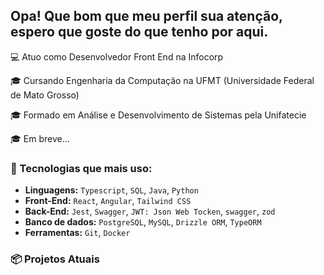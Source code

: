 ## Opa! Que bom que meu perfil sua atenção, espero que goste do que tenho por aqui.

💻 Atuo como Desenvolvedor Front End na Infocorp

🎓 Cursando Engenharia da Computação na UFMT (Universidade Federal de Mato Grosso)

🎓 Formado em Análise e Desenvolvimento de Sistemas pela Unifatecie

🎓 Em breve...


### 🚀 Tecnologias que mais uso:
- **Linguagens:** `Typescript`, `SQL`, `Java`, `Python`
- **Front-End:** `React`, `Angular`, `Tailwind CSS`
- **Back-End:** `Jest`, `Swagger`, `JWT: Json Web Tocken`, `swagger`, `zod`
- **Banco de dados:** `PostgreSQL`, `MySQL`, `Drizzle ORM`, `TypeORM`
- **Ferramentas:** `Git`, `Docker`

<!--
### 📚 Estudando
🌿
-->
### 📦 Projetos Atuais

<!--

Here are some ideas to get you started:

- 
- 🌱 I’m currently learning ...
- 👯 I’m looking to collaborate on ...
- 🤔 I’m looking for help with ...
- 💬 Ask me about ...
- 📫 How to reach me: ...
- 😄 Pronouns: ...
- ⚡ Fun fact: ...
-->
